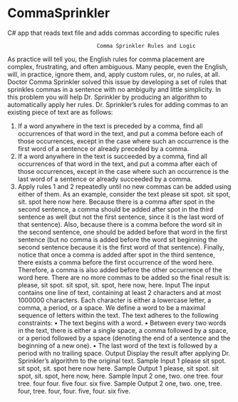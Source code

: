 # CommaSprinkler
C# app that reads text file and adds commas according to specific rules

                                Comma Sprinkler Rules and Logic
As practice will tell you, the English rules for comma placement are complex, frustrating, and
often ambiguous. Many people, even the English, will, in practice, ignore them, and, apply
custom rules, or, no rules, at all.
Doctor Comma Sprinkler solved this issue by developing a set of rules that sprinkles commas in
a sentence with no ambiguity and little simplicity. In this problem you will help Dr. Sprinkler by
producing an algorithm to automatically apply her rules.
Dr. Sprinkler’s rules for adding commas to an existing piece of text are as follows:
1. If a word anywhere in the text is preceded by a comma, find all occurrences of that
word in the text, and put a comma before each of those occurrences, except in the case
where such an occurrence is the first word of a sentence or already preceded by a comma.
2. If a word anywhere in the text is succeeded by a comma, find all occurrences of that
word in the text, and put a comma after each of those occurrences, except in the case
where such an occurrence is the last word of a sentence or already succeeded by a
comma.
3. Apply rules 1 and 2 repeatedly until no new commas can be added using either of
them.
As an example, consider the text
please sit spot. sit spot, sit. spot here now here.
Because there is a comma after spot in the second sentence, a comma should be added after spot
in the third sentence as well (but not the first sentence, since it is the last word of that sentence).
Also, because there is a comma before the word sit in the second sentence, one should be added
before that word in the first sentence (but no comma is added before the word sit beginning the
second sentence because it is the first word of that sentence). Finally, notice that once a comma
is added after spot in the third sentence, there exists a comma before the first occurrence of the
word here. Therefore, a comma is also added before the other occurrence of the word here. There
are no more commas to be added so the final result is:
please, sit spot. sit spot, sit. spot, here now, here.
Input
The input contains one line of text, containing at least 2 characters and at most 1000000
characters. Each character is either a lowercase letter, a comma, a period, or a space. We define a
word to be a maximal sequence of letters within the text. The text adheres to the following
constraints:
• The text begins with a word.
• Between every two words in the text, there is either a single space, a comma followed by
a space, or a period followed by a space (denoting the end of a sentence and the
beginning of a new one).
• The last word of the text is followed by a period with no trailing space.
Output
Display the result after applying Dr. Sprinkler’s algorithm to the original text.
Sample Input 1
please sit spot. sit spot, sit. spot here now here.
Sample Output 1
please, sit spot. sit spot, sit. spot, here now, here.
Sample Input 2
one, two. one tree. four tree. four four. five four. six five.
Sample Output 2
one, two. one, tree. four, tree. four, four. five, four. six five.
